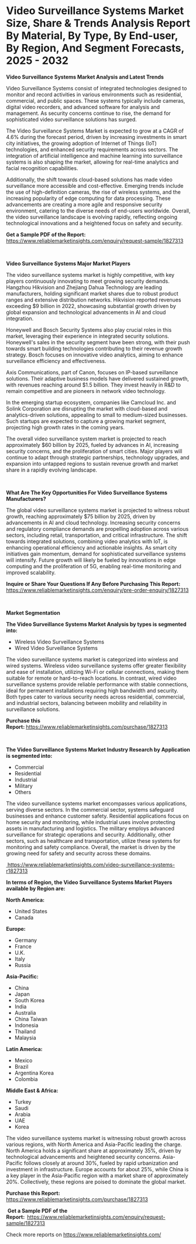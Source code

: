 <p><h1>Video Surveillance Systems Market Size, Share & Trends Analysis Report By Material, By Type, By End-user, By Region, And Segment Forecasts, 2025 - 2032</h1></p><p><strong>Video Surveillance Systems Market Analysis and Latest Trends</strong></p>
<p><p>Video Surveillance Systems consist of integrated technologies designed to monitor and record activities in various environments such as residential, commercial, and public spaces. These systems typically include cameras, digital video recorders, and advanced software for analysis and management. As security concerns continue to rise, the demand for sophisticated video surveillance solutions has surged.</p><p>The Video Surveillance Systems Market is expected to grow at a CAGR of 4.6% during the forecast period, driven by increasing investments in smart city initiatives, the growing adoption of Internet of Things (IoT) technologies, and enhanced security requirements across sectors. The integration of artificial intelligence and machine learning into surveillance systems is also shaping the market, allowing for real-time analytics and facial recognition capabilities. </p><p>Additionally, the shift towards cloud-based solutions has made video surveillance more accessible and cost-effective. Emerging trends include the use of high-definition cameras, the rise of wireless systems, and the increasing popularity of edge computing for data processing. These advancements are creating a more agile and responsive security environment, catering to the diverse needs of end-users worldwide. Overall, the video surveillance landscape is evolving rapidly, reflecting ongoing technological innovations and a heightened focus on safety and security.</p></p>
<p><strong>Get a Sample PDF of the Report:&nbsp;</strong> <a href="https://www.reliablemarketinsights.com/enquiry/request-sample/1827313?utm_campaign=2311&utm_medium=2&utm_source=Github&utm_content=ia&utm_term=22022025&utm_id=video-surveillance-systems">https://www.reliablemarketinsights.com/enquiry/request-sample/1827313</a></p>
<p>&nbsp;</p>
<p><strong>Video Surveillance Systems Major Market Players</strong></p>
<p><p>The video surveillance systems market is highly competitive, with key players continuously innovating to meet growing security demands. Hangzhou Hikvision and Zhejiang Dahua Technology are leading manufacturers, holding significant market shares due to robust product ranges and extensive distribution networks. Hikvision reported revenues exceeding $9 billion in 2022, showcasing substantial growth driven by global expansion and technological advancements in AI and cloud integration.</p><p>Honeywell and Bosch Security Systems also play crucial roles in this market, leveraging their experience in integrated security solutions. Honeywell's sales in the security segment have been strong, with their push towards smart building technologies contributing to their revenue growth strategy. Bosch focuses on innovative video analytics, aiming to enhance surveillance efficiency and effectiveness.</p><p>Axis Communications, part of Canon, focuses on IP-based surveillance solutions. Their adaptive business models have delivered sustained growth, with revenues reaching around $1.5 billion. They invest heavily in R&D to remain competitive and are pioneers in network video technology.</p><p>In the emerging startup ecosystem, companies like Camcloud Inc. and Solink Corporation are disrupting the market with cloud-based and analytics-driven solutions, appealing to small to medium-sized businesses. Such startups are expected to capture a growing market segment, projecting high growth rates in the coming years.</p><p>The overall video surveillance system market is projected to reach approximately $60 billion by 2025, fueled by advances in AI, increasing security concerns, and the proliferation of smart cities. Major players will continue to adapt through strategic partnerships, technology upgrades, and expansion into untapped regions to sustain revenue growth and market share in a rapidly evolving landscape.</p></p>
<p>&nbsp;</p>
<p><strong>What Are The Key Opportunities For Video Surveillance Systems Manufacturers?</strong></p>
<p><p>The global video surveillance systems market is projected to witness robust growth, reaching approximately $75 billion by 2025, driven by advancements in AI and cloud technology. Increasing security concerns and regulatory compliance demands are propelling adoption across various sectors, including retail, transportation, and critical infrastructure. The shift towards integrated solutions, combining video analytics with IoT, is enhancing operational efficiency and actionable insights. As smart city initiatives gain momentum, demand for sophisticated surveillance systems will intensify. Future growth will likely be fueled by innovations in edge computing and the proliferation of 5G, enabling real-time monitoring and improved scalability.</p></p>
<p><strong>Inquire or Share Your Questions If Any Before Purchasing This Report:</strong> <a href="https://www.reliablemarketinsights.com/enquiry/pre-order-enquiry/1827313?utm_campaign=2311&utm_medium=2&utm_source=Github&utm_content=ia&utm_term=22022025&utm_id=video-surveillance-systems">https://www.reliablemarketinsights.com/enquiry/pre-order-enquiry/1827313</a></p>
<p>&nbsp;</p>
<p><strong>Market Segmentation</strong></p>
<p><strong>The Video Surveillance Systems Market Analysis by types is segmented into:</strong></p>
<p><ul><li>Wireless Video Surveillance Systems</li><li>Wired Video Surveillance Systems</li></ul></p>
<p><p>The video surveillance systems market is categorized into wireless and wired systems. Wireless video surveillance systems offer greater flexibility and ease of installation, utilizing Wi-Fi or cellular connections, making them suitable for remote or hard-to-reach locations. In contrast, wired video surveillance systems provide reliable performance with stable connections, ideal for permanent installations requiring high bandwidth and security. Both types cater to various security needs across residential, commercial, and industrial sectors, balancing between mobility and reliability in surveillance solutions.</p></p>
<p><strong>Purchase this Report:&nbsp;</strong><a href="https://www.reliablemarketinsights.com/purchase/1827313?utm_campaign=2311&utm_medium=2&utm_source=Github&utm_content=ia&utm_term=22022025&utm_id=video-surveillance-systems">https://www.reliablemarketinsights.com/purchase/1827313</a></p>
<p>&nbsp;</p>
<p><strong>The Video Surveillance Systems Market Industry Research by Application is segmented into:</strong></p>
<p><ul><li>Commercial</li><li>Residential</li><li>Industrial</li><li>Military</li><li>Others</li></ul></p>
<p><p>The video surveillance systems market encompasses various applications, serving diverse sectors. In the commercial sector, systems safeguard businesses and enhance customer safety. Residential applications focus on home security and monitoring, while industrial uses involve protecting assets in manufacturing and logistics. The military employs advanced surveillance for strategic operations and security. Additionally, other sectors, such as healthcare and transportation, utilize these systems for monitoring and safety compliance. Overall, the market is driven by the growing need for safety and security across these domains.</p></p>
<p><a href="https://www.reliablemarketinsights.com/video-surveillance-systems-r1827313?utm_campaign=2311&utm_medium=2&utm_source=Github&utm_content=ia&utm_term=22022025&utm_id=video-surveillance-systems">&nbsp;https://www.reliablemarketinsights.com/video-surveillance-systems-r1827313</a></p>
<p><strong>In terms of Region, the Video Surveillance Systems Market Players available by Region are:</strong></p>
<p>
    <p> <strong> North America: </strong>
        <ul>
            <li>United States</li>
            <li>Canada</li>
        </ul>
        </p> 
    <p> <strong> Europe: </strong>
        <ul>
            <li>Germany</li>
            <li>France</li>
            <li>U.K.</li>
            <li>Italy</li>
            <li>Russia</li>
        </ul>
        </p> 
    <p> <strong> Asia-Pacific: </strong>
        <ul>
            <li>China</li>
            <li>Japan</li>
            <li>South Korea</li>
            <li>India</li>
            <li>Australia</li>
            <li>China Taiwan</li>
            <li>Indonesia</li>
            <li>Thailand</li>
            <li>Malaysia</li>
        </ul>
        </p> 
    <p> <strong> Latin America: </strong>
        <ul>
            <li>Mexico</li>
            <li>Brazil</li>
            <li>Argentina Korea</li>
            <li>Colombia</li>
        </ul>
        </p> 
    <p> <strong> Middle East & Africa: </strong>
        <ul>
            <li>Turkey</li>
            <li>Saudi</li>
            <li>Arabia</li>
            <li>UAE</li>
            <li>Korea</li>
        </ul>
    </p>
    </p>
<p><p>The video surveillance systems market is witnessing robust growth across various regions, with North America and Asia-Pacific leading the charge. North America holds a significant share at approximately 35%, driven by technological advancements and heightened security concerns. Asia-Pacific follows closely at around 30%, fueled by rapid urbanization and investment in infrastructure. Europe accounts for about 25%, while China is a key player in the Asia-Pacific region with a market share of approximately 20%. Collectively, these regions are poised to dominate the global market.</p></p>
<p><strong>Purchase this Report: </strong><a href="https://www.reliablemarketinsights.com/purchase/1827313?utm_campaign=2311&utm_medium=2&utm_source=Github&utm_content=ia&utm_term=22022025&utm_id=video-surveillance-systems">https://www.reliablemarketinsights.com/purchase/1827313</a></p>
<p>&nbsp;<strong>Get a Sample PDF of the Report:&nbsp;&nbsp;</strong><a href="https://www.reliablemarketinsights.com/enquiry/request-sample/1827313?utm_campaign=2311&utm_medium=2&utm_source=Github&utm_content=ia&utm_term=22022025&utm_id=video-surveillance-systems">https://www.reliablemarketinsights.com/enquiry/request-sample/1827313</a></p>
<p><strong></strong></p>
<p>Check more reports on <a href="https://www.reliablemarketinsights.com/?utm_campaign=2311&utm_medium=2&utm_source=Github&utm_content=ia&utm_term=22022025&utm_id=video-surveillance-systems">https://www.reliablemarketinsights.com/</a></p>